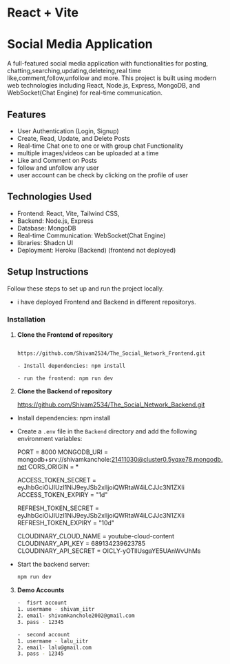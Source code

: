 # React + Vite

# Social Media Application

A full-featured social media application with functionalities for posting, chatting,searching,updating,deleteing,real time like,comment,follow,unfollow and more. This project is built using modern web technologies including React, Node.js, Express, MongoDB, and WebSocket(Chat Engine) for real-time communication.

## Features

- User Authentication (Login, Signup)
- Create, Read, Update, and Delete Posts
- Real-time Chat one to one or with group chat Functionality
- multiple images/videos can be uploaded at a time
- Like and Comment on Posts
- follow and unfollow any user
- user account can be check by clicking on the profile of user

## Technologies Used

- Frontend: React, Vite, Tailwind CSS,
- Backend: Node.js, Express
- Database: MongoDB
- Real-time Communication: WebSocket(Chat Engine)
- libraries: Shadcn UI
- Deployment: Heroku (Backend) (frontend not deployed)

## Setup Instructions

Follow these steps to set up and run the project locally.

- i have deployed Frontend and Backend in different repositorys.

### Installation

1. **Clone the Frontend of repository**

   ```sh
   
   https://github.com/Shivam2534/The_Social_Network_Frontend.git

   - Install dependencies: npm install

   - run the frontend: npm run dev

   ```

2. **Clone the Backend of repository**

   https://github.com/Shivam2534/The_Social_Network_Backend.git

- Install dependencies: npm install

- Create a `.env` file in the `Backend` directory and add the following environment  variables:

  PORT = 8000
  MONGODB_URI = mongodb+srv://shivamkanchole:21411030@cluster0.5yqxe78.mongodb.net
  CORS_ORIGIN = *

  ACCESS_TOKEN_SECRET = eyJhbGciOiJIUzI1NiJ9eyJSb2xlIjoiQWRtaW4iLCJJc3N1ZXIi
  ACCESS_TOKEN_EXPIRY = "1d"

  REFRESH_TOKEN_SECRET = eyJhbGciOiJIUzI1NiJ9eyJSb2xlIjoiQWRtaW4iLCJJc3N1ZXIi
  REFRESH_TOKEN_EXPIRY = "10d"

  CLOUDINARY_CLOUD_NAME = youtube-cloud-content
  CLOUDINARY_API_KEY = 689134239623785
  CLOUDINARY_API_SECRET = OICLY-yOTllUsgaYE5UAnWvUhMs

- Start the backend server:

  ```sh
  npm run dev
  ```

3. **Demo Accounts**
    ```sh
   -  fisrt account
   1. usermame - shivam_iitr
   2. email- shivamkanchole2002@gmail.com
   3. pass - 12345
    ```

   ```sh
   -  second account
   1. usermame - lalu_iitr
   2. email- lalu@gmail.com
   3. pass - 12345
   ```

